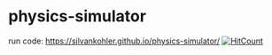 # physics-simulator
run code: https://silvankohler.github.io/physics-simulator/
[![HitCount](http://hits.dwyl.io/SilvanKohler/physics-simulator.svg)](http://hits.dwyl.io/SilvanKohler/physics-simulator)
